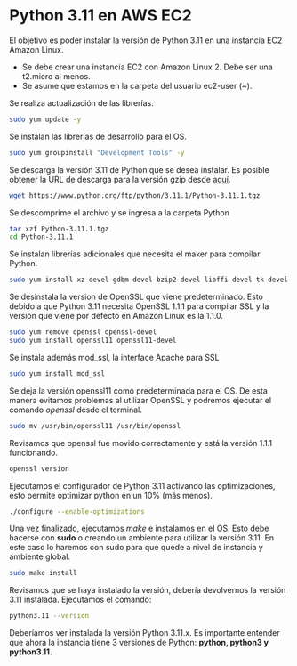 # Python 3.11 en AWS EC2

El objetivo es poder instalar la versión de Python 3.11 en una instancia EC2 Amazon Linux.

- Se debe crear una instancia EC2 con Amazon Linux 2. Debe ser una t2.micro al menos.
- Se asume que estamos en la carpeta del usuario ec2-user (~).

Se realiza actualización de las librerías.

```bash
sudo yum update -y 
```

Se instalan las librerías de desarrollo para el OS.

````bash
sudo yum groupinstall "Development Tools" -y
````

Se descarga la versión 3.11 de Python que se desea instalar. Es posible obtener la URL de descarga para la versión gzip desde [aquí](https://www.python.org/downloads/source/).

```bash
wget https://www.python.org/ftp/python/3.11.1/Python-3.11.1.tgz
```

Se descomprime el archivo y se ingresa a la carpeta Python

````bash
tar xzf Python-3.11.1.tgz
cd Python-3.11.1
````

Se instalan librerías adicionales que necesita el maker para compilar Python. 

````bash
sudo yum install xz-devel gdbm-devel bzip2-devel libffi-devel tk-devel ncurses-devel readline-devel uuid zlib-devel -y
````

Se desinstala la version de OpenSSL que viene predeterminado. Esto debido a que Python 3.11 necesita OpenSSL 1.1.1 para compilar SSL y la versión que viene por defecto en Amazon Linux es la 1.1.0.

````bash
sudo yum remove openssl openssl-devel
sudo yum install openssl11 openssl11-devel
````

Se instala además mod_ssl, la interface Apache para SSL

```bash
sudo yum install mod_ssl
```

Se deja la versión openssl11 como predeterminada para el OS. De esta manera evitamos problemas al utilizar OpenSSL y podremos ejecutar el comando *openssl* desde el terminal.

```bash
sudo mv /usr/bin/openssl11 /usr/bin/openssl
```

Revisamos que openssl fue movido correctamente y está la versión 1.1.1 funcionando.

```bash
openssl version
```

Ejecutamos el configurador de Python 3.11 activando las optimizaciones, esto permite optimizar python en un 10% (más menos).

```bash
./configure --enable-optimizations
```

Una vez finalizado, ejecutamos *make* e instalamos en el OS. Esto debe hacerse con **sudo** o creando un ambiente para utilizar la versión 3.11. En este caso lo haremos con sudo para que quede a nivel de instancia y ambiente global.

```bash
sudo make install
```

Revisamos que se haya instalado la versión, debería devolvernos la versión 3.11 instalada. Ejecutamos el comando:

```bash
python3.11 --version
```

Deberíamos ver instalada la versión Python 3.11.x. Es importante entender que ahora la instancia tiene 3 versiones de Python: **python, python3 y python3.11**.

